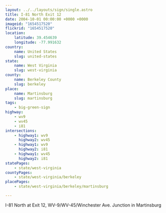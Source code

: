 ```yaml
---
layout: ../../layouts/sign/single.astro
title: I-81 North Exit 12
date: 2004-10-01 00:00:00 +0000 +0000
imageid: "1654517520"
flickrid: "1654517520"
location:
    latitude: 39.454639
    longitude: -77.991632
country:
    name: United States
    slug: united-states
state:
    name: West Virginia
    slug: west-virginia
county:
    name: Berkeley County
    slug: berkeley
place:
    name: Martinsburg
    slug: martinsburg
tags:
    - big-green-sign
highway:
    - wv9
    - wv45
    - i81
intersections:
    - highway1: wv9
      highway2: wv45
    - highway1: wv9
      highway2: i81
    - highway1: wv45
      highway2: i81
statePages:
    - state/west-virginia
countyPages:
    - state/west-virginia/berkeley
placePages:
    - state/west-virginia/berkeley/martinsburg

---
```

I-81 North at  Exit 12, WV-9/WV-45/Winchester Ave. Junction in Martinsburg 